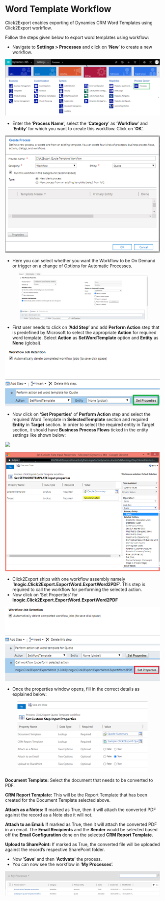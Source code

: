 # Word Template Workflow

Click2Export enables exporting of Dynamics CRM Word Templates using Click2Export workflow.&#x20;

Follow the steps given below to export word templates using workflow:

* Navigate to **Settings > Processes** and click on ‘**New**’ to create a new workflow.

![](<../../../.gitbook/assets/1 (50).png>)

* Enter the ‘**Process Name**’, select the ‘**Category**’ as ‘**Workflow**’ and ‘**Entity**’ for which you want to create this workflow. Click on ‘**OK**’.

![](<../../../.gitbook/assets/2 (3).png>)

* Here you can select whether you want the Workflow to be On Demand or trigger on a change of Options for Automatic Processes.

<figure><img src="../../../.gitbook/assets/27.2 pending.PNG" alt=""><figcaption></figcaption></figure>

* First user needs to click on **‘Add Step’** and add **Perform Action** step that is predefined by Microsoft to select the appropriate **Action** for required word template. Select **Action** as **SetWordTemplate** option and **Entity** as **None** (global).&#x20;

![](<../../../.gitbook/assets/4 (31).png>)

* Now click on **‘Set Properties’** of **Perform Action** step and select the required Word Template in **SelectedTemplate** section and required **Entity** in **Target** section. In order to select the required entity in Target section, it should have **Business Process Flows** ticked in the entity settings like shown below:&#x20;

![](<../../../.gitbook/assets/C2E\_Word Workflow - Copy.png>)

![](<../../../.gitbook/assets/5 (6).png>)

* Click2Export ships with one workflow assembly namely ‘**Inogic.Click2Export.ExportWord.ExportWord2PDF**’. This step is required to call the workflow for performing the selected action.
* Now click on ‘Set Properties’ for **Inogic.Click2Export.ExportWord.ExportWord2PDF**&#x20;

![](<../../../.gitbook/assets/6 (9).png>)

* Once the properties window opens, fill in the correct details as explained below:

<figure><img src="../../../.gitbook/assets/27.1 pending.PNG" alt=""><figcaption></figcaption></figure>

**Document Template:** Select the document that needs to be converted to PDF.

**CRM Report Template:** This will be the Report Template that has been created for the Document Template selected above.

**Attach as a Notes:** If marked as True, then it will attach the converted PDF against the record as a Note else it will not.

**Attach to an Email:** If marked as True, then it will attach the converted PDF in an email. The **Email Recipients** and the **Sender** would be selected based off the **Email Configuration** done on the selected **CRM Report Template**.

**Upload to SharePoint:** If marked as True, the converted file will be uploaded against the record’s respective SharePoint folder.

* Now ’**Save**’  and then ‘**Activate**’ the process.
* You can now see the workflow in ‘**My Processes**’.

![](<../../../.gitbook/assets/8 (9).png>)

